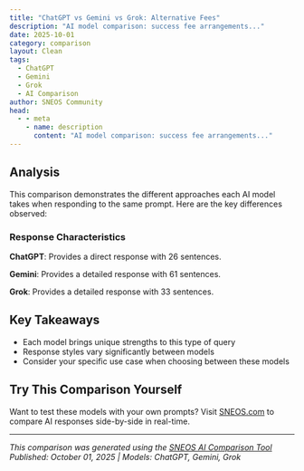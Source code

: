 ```yaml
---
title: "ChatGPT vs Gemini vs Grok: Alternative Fees"
description: "AI model comparison: success fee arrangements..."
date: 2025-10-01
category: comparison
layout: Clean
tags:
  - ChatGPT
  - Gemini
  - Grok
  - AI Comparison
author: SNEOS Community
head:
  - - meta
    - name: description
      content: "AI model comparison: success fee arrangements..."
---
```


<ChatComparison
  title="ChatGPT vs Gemini vs Grok: Alternative Fees"
  prompt="success fee arrangements"
  :responses='{
    "ChatGPT": "**Success Fee Arrangements**\n\nA success fee arrangement is a type of payment agreement where a professional, such as a lawyer, consultant, or advisor, is paid a fee only if they achieve a specified successful outcome for their client. This type of arrangement aligns the incentives of the service provider with the client\u2019s desired results, often used in situations where the client prefers to minimize upfront costs and share the risk of the engagement.\n\n---\n\n### Key Features of Success Fee Arrangements\n\n1. **Contingent Payment**  \n   The fee is contingent on achieving a defined success metric\u2014such as winning a case, obtaining funding, closing a deal, or reaching a financial target.\n\n2. **Defined Success Criteria**  \n   The agreement clearly outlines what constitutes \u201Csuccess.\u201D This could be a monetary recovery, completion of a transaction, or another measurable outcome.\n\n3. **Fee Calculation**  \n   The success fee might be a percentage of the amount recovered or gained (e.g., 30% of damages awarded), a fixed amount upon success, or a tiered structure based on the level of success.\n\n4. **Risk Sharing**  \n   The service provider assumes some risk by deferring fee payment until success, which may motivate them to deliver better results. The client benefits by avoiding upfront fees and paying only if successful.\n\n5. **Combination with Base Fees**  \n   Sometimes, a success fee arrangement involves a reduced base fee plus an additional success fee upon achieving the target, balancing risk and reward.\n\n---\n\n### Common Contexts for Success Fee Arrangements\n\n- **Legal Services**  \n  Commonly known as \u201Ccontingency fee agreements,\u201D especially in personal injury, employment, or other litigation cases.\n\n- **Mergers \u0026 Acquisitions / Investment Banking**  \n  Advisors or bankers may receive success fees based on closing a transaction or securing financing.\n\n- **Consulting \u0026 Business Development**  \n  Consultants may be paid upon achieving certain performance targets, such as sales goals or cost savings.\n\n---\n\n### Advantages\n\n- Aligns interests of client and service provider.\n- Reduces upfront financial burden for clients.\n- Motivates service providers to achieve results.\n\n### Disadvantages\n\n- Service providers may prefer cases with high chance of success, limiting client access to services.\n- May encourage riskier strategies to achieve success.\n- Potentially higher total fees if success is achieved.\n\n---\n\nIf you need help drafting or evaluating a specific success fee arrangement or want examples tailored to a particular industry, feel free to ask!",
    "Gemini": "Success fee arrangements, also known as contingency fee arrangements, are a type of payment structure where the fee for a service is dependent on the successful outcome of the work performed. This is common in legal and financial contexts, but can also be used in other industries. Here\u0027s a breakdown of key aspects:\n\n**Key Features of Success Fee Arrangements:**\n\n*   **No Recovery, No Fee:** This is the core principle. If the agreed-upon success is *not* achieved, the service provider typically receives little or no payment beyond agreed-upon expenses.\n*   **Percentage-Based Fee:**  The success fee is usually calculated as a percentage of the amount recovered, the value of the deal, or another defined benchmark of success.  The percentage can vary widely depending on the type of case, the risk involved, the complexity, and the jurisdiction.\n*   **Risk Sharing:**  Success fee arrangements shift some of the risk from the client to the service provider. The provider is essentially betting on their ability to deliver the desired outcome.\n*   **Motivation Alignment:** These arrangements align the interests of the client and the service provider, as both are working towards the same goal: a successful outcome.\n*   **Written Agreement Essential:**  A clear, written agreement is crucial. This agreement should detail:\n    *   The definition of \u0022success.\u0022\n    *   The percentage or formula for calculating the fee.\n    *   How expenses will be handled (e.g., whether they are reimbursed regardless of success).\n    *   Payment terms.\n    *   Circumstances under which the agreement can be terminated.\n    *   Any caps or limits on the fee.\n    *   Jurisdictional rules and regulations governing such agreements.\n\n**Common Applications:**\n\n*   **Legal:**\n    *   **Personal Injury:**  Lawyers often use success fees in personal injury cases (e.g., car accidents, medical malpractice).\n    *   **Debt Collection:** Collection agencies may charge a percentage of the recovered debt.\n    *   **Commercial Litigation:** Some business disputes are handled with contingency fees.\n    *   **Patent Litigation:** Obtaining settlements or judgments for patent infringement.\n*   **Financial:**\n    *   **Investment Banking:**  Advisors involved in mergers, acquisitions, and other deals often receive a success fee based on the value of the transaction.\n    *   **Fundraising:**  Fundraisers may receive a percentage of the funds they successfully raise.\n    *   **Real Estate:**  Some real estate brokers may negotiate a success fee on top of their standard commission for achieving a particularly high sale price.\n*   **Other Industries:**\n    *   **Recruiting:**  Headhunters are sometimes paid a fee based on the starting salary of a candidate they place.\n    *   **Sales:** Some sales professionals earn a bonus based on achieving specific sales targets or closing key deals.\n\n**Advantages of Success Fee Arrangements:**\n\n*   **Reduced Upfront Costs:** Clients avoid paying significant retainers or hourly fees, which can be a barrier to accessing services.\n*   **Increased Access to Justice (Legal):**  Allows individuals with limited financial resources to pursue legal claims.\n*   **Risk Mitigation:**  Shifts some of the financial risk to the service provider.\n*   **Stronger Incentive for Performance:**  The provider is highly motivated to achieve the best possible outcome for the client.\n*   **Transparency:**  The fee structure is often simpler to understand than hourly billing.\n\n**Disadvantages of Success Fee Arrangements:**\n\n*   **Potentially High Fees:**  If the outcome is very successful, the success fee can be substantial, potentially exceeding what an hourly rate would have cost.\n*   **Provider Selectivity:**  Providers may be selective about the cases or projects they take on, focusing on those with a higher probability of success and larger potential payouts.  This can make it harder to find representation for more complex or uncertain matters.\n*   **Conflicts of Interest:**  Potentially, a service provider might prioritize a quick settlement over pursuing a longer, more complex strategy that could yield a larger result but also involves more risk and effort for them.\n*   **Ethical Concerns (Legal):**  Some jurisdictions have restrictions or ethical rules governing the use of contingency fees, particularly in certain types of cases (e.g., criminal defense, family law).\n*   **Expense Management:**  Clarity is needed on how expenses are handled.  If the agreement isn\u0027t clear, the client may be liable for significant expenses even if the case is unsuccessful.\n\n**Key Considerations When Entering a Success Fee Arrangement:**\n\n*   **Define Success Clearly:**  The agreement must precisely define what constitutes a \u0022successful\u0022 outcome. Ambiguity can lead to disputes later.\n*   **Negotiate the Percentage:**  The percentage should be reasonable given the risks, complexity, and potential value of the outcome.  Shop around and compare rates from different providers.\n*   **Address Expenses:**  The agreement should clearly specify how expenses (e.g., court filing fees, expert witness fees, travel costs) will be handled.  Will they be reimbursed regardless of success?  Are there limits on the amount of expenses?\n*   **Understand Termination Rights:**  What happens if the client or the service provider wants to terminate the agreement before the outcome is determined?  Are there penalties for termination?\n*   **Seek Independent Advice:**  It\u0027s always a good idea to consult with an independent advisor (e.g., another lawyer, a financial consultant) before entering into a success fee arrangement, especially for complex or high-value matters.\n*   **Jurisdictional Rules:** Understand the laws and regulations in your jurisdiction regarding success fee arrangements.  Some jurisdictions have specific requirements regarding the form and content of such agreements.\n\n**In summary, success fee arrangements can be a valuable tool for accessing services and aligning incentives, but it\u0027s crucial to understand the potential advantages and disadvantages and to carefully negotiate and document the terms of the agreement.**\n",
    "Grok": "A **success fee arrangement** is a financial agreement, often used in legal, consulting, or investment banking contexts, where a professional or firm is compensated based on the successful outcome of a specific task or transaction. The fee is typically contingent on achieving a predefined goal, such as winning a legal case, closing a deal, or meeting a specific business target. This arrangement aligns the interests of the service provider with the client, as payment is dependent on results rather than guaranteed regardless of outcome.\n\n### Key Features of Success Fee Arrangements\n1. **Contingency-Based Payment**: The fee is only paid if the agreed-upon outcome is achieved. If the goal is not met, the service provider may receive little to no compensation, depending on the terms of the agreement.\n2. **Motivation for Performance**: Since payment is tied to success, the service provider is incentivized to achieve the desired result.\n3. **Risk Sharing**: The client may bear less upfront financial risk because they do not pay unless the outcome is successful. Conversely, the service provider assumes the risk of not being paid if the goal is not achieved.\n4. **Negotiable Terms**: The definition of \u0022success\u0022 and the fee structure are usually negotiated and clearly outlined in a contract. This could be a flat fee, a percentage of the value of the transaction, or a tiered structure based on levels of achievement.\n\n### Common Contexts for Success Fee Arrangements\n- **Legal Services**: Often referred to as a \u0022contingency fee,\u0022 lawyers may agree to represent a client (e.g., in personal injury or class action lawsuits) and only receive payment if the case is won or settled favorably. The fee is typically a percentage of the awarded amount.\n- **Mergers and Acquisitions (M\u0026A)**: Investment bankers or advisors may charge a success fee based on the completion of a deal, often calculated as a percentage of the transaction value.\n- **Fundraising**: Consultants or brokers may charge a success fee for raising capital for a business, earning a percentage of the funds secured.\n- **Sales and Business Development**: A salesperson or agent might earn a success fee for landing a major client or achieving a sales target.\n\n### Advantages\n- **Lower Initial Costs**: Clients may not need to pay upfront or may pay a reduced base fee, making services more accessible, especially in high-stakes situations.\n- **Aligned Interests**: The service provider is motivated to deliver results since their payment depends on success.\n- **Risk Mitigation for Clients**: Clients avoid paying for unsuccessful efforts.\n\n### Disadvantages\n- **Higher Overall Costs**: Success fees can be significant, especially if they are a percentage of a large award or deal value, potentially costing more than a standard fee arrangement.\n- **Potential Conflicts of Interest**: Providers might prioritize cases or deals with higher potential payouts over smaller ones or take risks to achieve success.\n- **Uncertainty for Providers**: Service providers bear the financial risk of not being compensated if the outcome is unsuccessful.\n\n### Legal and Ethical Considerations\n- In some jurisdictions, success fee arrangements (especially contingency fees in legal cases) may be regulated or restricted to prevent exploitation or unethical behavior. For example, lawyers must ensure that clients fully understand the terms, and the fee must often be reasonable and proportional to the work done.\n- Transparency is critical. Contracts should clearly define what constitutes \u0022success\u0022 and how the fee will be calculated.\n\nIf you\u0027re considering entering into a success fee arrangement, it\u2019s advisable to consult with a legal or financial professional to ensure the terms are fair and comply with local regulations. Would you like more specific information about success fees in a particular industry or region?"
  }'
  published-date="23:49"
/>

## Analysis

This comparison demonstrates the different approaches each AI model takes when responding to the same prompt. Here are the key differences observed:

### Response Characteristics

**ChatGPT**: Provides a direct response with 26 sentences. 

**Gemini**: Provides a detailed response with 61 sentences. 

**Grok**: Provides a detailed response with 33 sentences. 

## Key Takeaways

- Each model brings unique strengths to this type of query
- Response styles vary significantly between models
- Consider your specific use case when choosing between these models

## Try This Comparison Yourself

Want to test these models with your own prompts? Visit [SNEOS.com](https://sneos.com) to compare AI responses side-by-side in real-time.

---

*This comparison was generated using the [SNEOS AI Comparison Tool](https://sneos.com)*
*Published: October 01, 2025 | Models: ChatGPT, Gemini, Grok*
